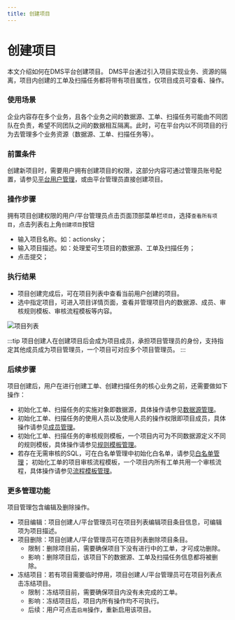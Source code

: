 ```yaml
---
title: 创建项目
---
```

# 创建项目

本文介绍如何在DMS平台创建项目。
DMS平台通过引入项目实现业务、资源的隔离，项目内创建的工单及扫描任务都将带有项目属性，仅项目成员可查看、操作。

### 使用场景
企业内容存在多个业务，且各个业务之间的数据源、工单、扫描任务可能由不同团队在负责，希望不同团队之间的数据相互隔离。此时，可在平台内以不同项目的行为去管理多个业务资源（数据源、工单、扫描任务等）。

### 前置条件
创建新项目时，需要用户拥有创建项目的权限，这部分内容可通过管理员账号配置，请参见[平台用户管理](../../user-manual/user-manager/user.md)，或由平台管理员直接创建项目。

### 操作步骤
拥有项目创建权限的用户/平台管理员点击页面顶部菜单栏`项目`，选择`查看所有项目`，点击列表右上角`创建项目`按钮

* 输入项目名称。如：actionsky；
* 输入项目描述。如：处理爱可生项目的数据源、工单及扫描任务；
* 点击提交；

### 执行结果
* 项目创建完成后，可在项目列表中查看当前用户创建的项目。
* 选中指定项目，可进入项目详情页面，查看并管理项目内的数据源、成员、审核规则模板、审核流程模板等内容。

![项目列表](./img/project-list.png)

:::tip
项目创建人在创建项目后会成为项目成员，承担项目管理员的身份，支持指定其他成员成为项目管理员，一个项目可对应多个项目管理员。
:::

### 后续步骤
项目创建后，用户在进行创建工单、创建扫描任务的核心业务之前，还需要做如下操作： 
* 初始化工单、扫描任务的实施对象即数据源，具体操作请参见[数据源管理](instance-manager.md)。
* 初始化工单、扫描任务的使用人员以及使用人员的操作权限即项目成员，具体操作请参见[成员管理](group_member.md)。
* 初始化工单、扫描任务的审核规则模板，一个项目内可为不同数据源定义不同的规则模板，具体操作请参见[规则模板管理](rule-template-manager.md)。
* 若存在无需审核的SQL，可在白名单管理中初始化白名单，请参见[白名单管理](whitelist-manager.md)；
初始化工单的项目审核流程模板，一个项目内所有工单共用一个审核流程，具体操作请参见[流程模板管理](workflow-template-manager.md)。

### 更多管理功能
项目管理包含编辑及删除操作。
* 项目编辑：项目创建人/平台管理员可在项目列表编辑项目条目信息，可编辑项为项目描述。
* 项目删除：项目创建人/平台管理员可在项目列表删除项目条目。
  * 限制：删除项目前，需要确保项目下没有进行中的工单，才可成功删除。
  * 影响：删除项目后，该项目下的数据源、工单及扫描任务信息都将被删除。
* 冻结项目：若有项目需要临时停用，项目创建人/平台管理员可在项目列表点击冻结项目。
  * 限制：冻结项目前，需要确保项目内没有未完成的工单。
  * 影响：冻结项目后，项目内所有操作均不可执行。
  * 后续：用户可点击`启用`操作，重新启用该项目。




